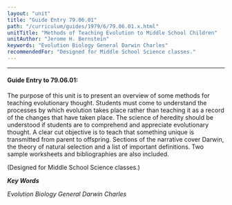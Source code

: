 ```yaml
---
layout: "unit"
title: "Guide Entry 79.06.01"
path: "/curriculum/guides/1979/6/79.06.01.x.html"
unitTitle: "Methods of Teaching Evolution to Middle School Children"
unitAuthor: "Jerome H. Bernstein"
keywords: "Evolution Biology General Darwin Charles"
recommendedFor: "Designed for Middle School Science classes."
---
```

<body>
<hr/>
<h4>
Guide Entry to 79.06.01:
</h4>
The purpose of this unit is to present an overview of some methods for teaching evolutionary thought.  Students must come to understand the processes by which evolution takes place rather than teaching it as a record of the changes that have taken place.  The science of heredity should be understood if students are to comprehend and appreciate evolutionary thought.  A clear cut objective is to teach that something unique is transmitted from parent to offspring.  Sections of the narrative cover Darwin, the theory of natural selection and a list of important definitions.  Two sample worksheets and bibliographies are also included.
<p>
(Designed for Middle School Science classes.)
</p>
<p>
<b>
<i>
Key Words
</i>
</b>
<br/>
</p>
<p>
<i>
Evolution Biology General Darwin Charles
</i>
</p>
</body>